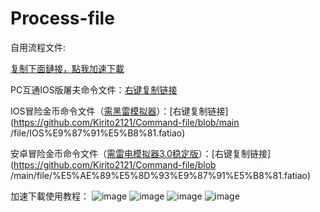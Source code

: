 # Process-file
自用流程文件:

[复制下面鏈接，點我加速下載](https://shrill-pond-3e81.hunsh.workers.dev/)

PC互通IOS版屠夫命令文件：[右键复制链接](https://github.com/Kirito2121/Command-file/blob/main/file/IOS%E5%B1%A0%E5%A4%AB.fatiao)

IOS冒险金币命令文件（[需黑雷模拟器](https://www.heilei.com/)）：[右键复制链接](https://github.com/Kirito2121/Command-file/blob/main /file/IOS%E9%87%91%E5%B8%81.fatiao)

安卓冒险金币命令文件（[需雷电模拟器3.0稳定版](https://www.ldmnq.com/)）：[右键复制链接](https://github.com/Kirito2121/Command-file/blob /main/file/%E5%AE%89%E5%8D%93%E9%87%91%E5%B8%81.fatiao)



加速下載使用教程：
![image](https://github.com/Kirito2121/Process-file/blob/main/photo/1.png)
![image](https://github.com/Kirito2121/Process-file/blob/main/photo/2.png)
![image](https://github.com/Kirito2121/Process-file/blob/main/photo/3.png)
![image](https://github.com/Kirito2121/Process-file/blob/main/photo/4.png)
